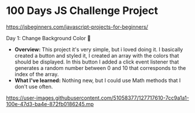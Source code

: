 # 100 Days JS Challenge Project

https://jsbeginners.com/javascript-projects-for-beginners/

Day 1: Change Background Color 🎨
* **Overview:** This project it's very simple, but i loved doing it. I basically created a button and styled it, I created an array with the colors that should be displayed. In this button I added a click event listener that generates a random number between 0 and 10 that corresponds to the index of the array.
* **What I've learned:** Nothing new, but I could use Math methods that I don't use often.

https://user-images.githubusercontent.com/51058377/127717610-7cc9a1a1-100e-47d3-ba4e-872fb0186245.mp
